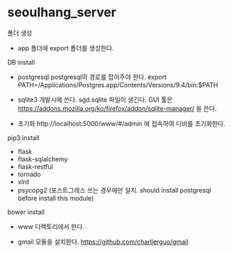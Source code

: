 # seoulhang_server

폴더 생성
- app 폴더에 export 폴더를 생성한다.

DB install
- postgresql
    postgresql의 경로를 잡아주야 한다.
    export PATH=/Applications/Postgres.app/Contents/Versions/9.4/bin:$PATH

- sqlite3
    개발시에 쓴다. sgd.sqlite 파일이 생긴다.
    GUI 툴은 https://addons.mozilla.org/ko/firefox/addon/sqlite-manager/ 을 쓴다.

- 초기화
    http://localhost:5000/www/#/admin 에 접속하여 디비를 초기화한다.

pip3 install

- flask
- flask-sqlalchemy
- flask-restful
- tornado
- xlrd
- psycopg2 (포스트그레스 쓰는 경우에만 설치. should install postgresql before install this module)

bower install
- www 디렉토리에서 한다.

- gmail 모듈을 설치한다.
    https://github.com/charlierguo/gmail

